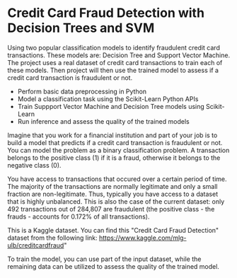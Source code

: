 # **Credit Card Fraud Detection with Decision Trees and SVM**

Using two popular classification models to identify fraudulent credit card transactions. These models are: Decision Tree and Support Vector Machine. The project uses a real dataset of credit card transactions to train each of these models. Then project will then use the trained model to assess if a credit card transaction is fraudulent or not.

* Perform basic data preprocessing in Python
* Model a classification task using the Scikit-Learn Python APIs
* Train Suppport Vector Machine and Decision Tree models using Scikit-Learn
* Run inference and assess the quality of the trained models


Imagine that you work for a financial institution and part of your job is to build a model that predicts if a credit card transaction is fraudulent or not. You can model the problem as a binary classification problem. A transaction belongs to the positive class (1) if it is a fraud, otherwise it belongs to the negative class (0).

You have access to transactions that occured over a certain period of time. The majority of the transactions are normally legitimate and only a small fraction are non-legitimate. Thus, typically you have access to a dataset that is highly unbalanced. This is also the case of the current dataset: only 492 transactions out of 284,807 are fraudulent (the positive class - the frauds - accounts for 0.172% of all transactions).

This is a Kaggle dataset. You can find this "Credit Card Fraud Detection" dataset from the following link: https://www.kaggle.com/mlg-ulb/creditcardfraud"

To train the model, you can use part of the input dataset, while the remaining data can be utilized to assess the quality of the trained model. 
